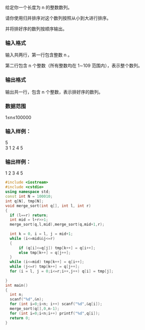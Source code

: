 给定你一个长度为 n
 的整数数列。

请你使用归并排序对这个数列按照从小到大进行排序。

并将排好序的数列按顺序输出。

### 输入格式
输入共两行，第一行包含整数 n
。

第二行包含 n
 个整数（所有整数均在 1∼109
 范围内），表示整个数列。

### 输出格式
输出共一行，包含 n
 个整数，表示排好序的数列。

### 数据范围
1≤n≤100000
### 输入样例：
5  
3 1 2 4 5
### 输出样例：
1 2 3 4 5
```c++
#include <iostream>
#include <cstdio>
using namespace std;
const int N = 100010;
int q[N], tmp[N];
void merge_sort(int q[], int l, int r)
{
  if (l==r) return;
  int mid = l+r>>1;
  merge_sort(q,l,mid),merge_sort(q,mid+1,r);
  
  int k = 0, i = l, j = mid+1;
  while (i<=mid&&j<=r)
  {
      if (q[i]<=q[j]) tmp[k++] = q[i++];
      else tmp[k++] = q[j++];
  }
  while (i<=mid) tmp[k++] = q[i++];
  while (j<=r) tmp[k++] = q[j++];
  for (i = l, j = 0;i<=r;i++,j++) q[i] = tmp[j];
  
}
int main()
{
  int n;
  scanf("%d",&n);
  for (int i=0;i<n; i++) scanf("%d",&q[i]);
  merge_sort(q[],0,n-1);
  for (int i=0;i<n;i++) printf("%d",q[i]);
  return 0;
}
```
